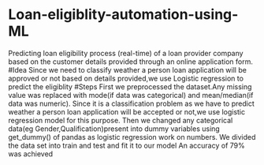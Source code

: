 # Loan-eligiblity-automation-using-ML
Predicting loan eligibility process (real-time) of a loan provider company based on the customer details provided through an online application form.
#Idea
Since we need to classify weather a person loan application will be approved or not based on details provided,we use Logistic regression to predict the eligiblity
#Steps
First we preprocessed the dataset.Any missing value was replaced with mode(if data was categorical) and mean/median(if data was numeric).
Since it is a classification problem as we have to predict weather a person loan application will be accepted or not,we use logistic regression model for this purpose.
Then we changed any categorical data(eg Gender,Qualification)present into dummy variables using get_dummy() of pandas as logistic regression work on numbers.
We divided the data set into train and test and fit it to our model
An accuracy of 79% was achieved

